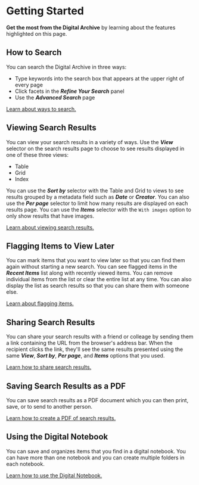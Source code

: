 # Getting Started

**Get the most from the Digital Archive** by learning about the features highlighted on this page.


## How to Search

You can search the Digital Archive in three ways:

- Type keywords into the search box that appears at the upper right of every page
- Click facets in the **_Refine Your Search_** panel
- Use the **_Advanced Search_** page

[Learn about ways to search.](../how-to-search/#how-to-search)

## Viewing Search Results

You can view your search results in a variety of ways. Use the **_View_** selector on the search results
page to choose to see results displayed in one of these three views:

- Table
- Grid
- Index

You can use the **_Sort by_** selector with the Table and Grid to views to see results
grouped by a metadata field such as **_Date_** or **_Creator_**. You can also use the 
**_Per page_** selector to limit how many results are displayed on each results page.
You can use the **_Items_** selector with the `With images` option to only show results
that have images.

[Learn about viewing search results.](../viewing-search-results/#viewing-search-results)


## Flagging Items to View Later

You can mark items that you want to view later so that you can find them again without starting a new search.
You can see flagged items in the **_Recent Items_** list along with recently viewed items.
You can remove individual items from the list or clear the entire list at any time. You can also
display the list as search results so that you can share them with someone else.


[Learn about flagging items.](../recently-viewed/#recently-viewed)

## Sharing Search Results

You can share your search results with a friend or colleage by sending them a link
containing the URL from the browser's address bar. When the recipient clicks the link,
they'll see the same results presented using the same **_View_**, **_Sort by_**, **_Per page_**,
and **_Items_** options that you used.

[Learn how to share search results.](../sharing/#sharing)

## Saving Search Results as a PDF

You can save search results as a PDF document which you can then print, save, or to send to
another person.

[Learn how to create a PDF of search results.](../printing/#printing)

## Using the Digital Notebook

You can save and organizes items that you find in a digital notebook. You can have more than
one notebook and you can create multiple folders in each notebook.

[Learn how to use the Digital Notebook.](../digital-notebook/#digital-notebook)